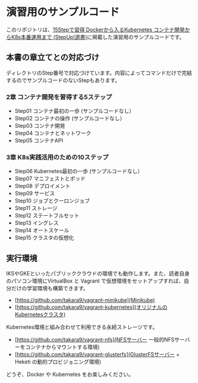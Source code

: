 # 演習用のサンプルコード

このリポジトリは、[15Stepで習得 Dockerから入るKubernetes コンテナ開発からK8s本番運用まで (StepUp!選書)](https://amzn.to/2mgCRya)に掲載した演習用のサンプルコードです。

## 本書の章立てとの対応づけ

ディレクトリのStep番号で対応づけています。内容によってコマンドだけで完結するのでサンプルコードのないStepもあります。

### 2章 コンテナ開発を習得する5ステップ
* Step01 コンテナ最初の一歩 (サンプルコードなし）
* Step02 コンテナの操作 (サンプルコードなし）
* Step03 コンテナ開発
* Step04 コンテナとネットワーク
* Step05 コンテナAPI

### 3章 K8s実践活用のための10ステップ
* Step06 Kubernetes最初の一歩 (サンプルコードなし）
* Step07 マニフェストとポッド
* Step08 デプロイメント
* Step09 サービス
* Step10 ジョブとクーロンジョブ
* Step11 ストレージ
* Step12 ステートフルセット
* Step13 イングレス
* Step14 オートスケール
* Step15 クラスタの仮想化


## 実行環境

IKSやGKEといったパブリッククラウドの環境でも動作します。また、読者自身のパソコン環境にVirtualBox と Vagrant で仮想環境をセットアップすれば、自分だけの学習環境も構築できます。

* [https://github.com/takara9/vagrant-minikube](Minikube)
* [https://github.com/takara9/vagrant-kubernetes](オリジナルのKubernetesクラスタ)

Kubernetes環境と組み合わせて利用できる永続ストレージです。

* [https://github.com/takara9/vagrant-nfs](NFSサーバー 一般的NFSサーバーをコンテナからマウントする環境)
* [https://github.com/takara9/vagrant-glusterfs](GlusterFSサーバー + Heketi の動的プロビジョニング環境)


どうぞ、Docker や Kubernetes をお楽しみください。





